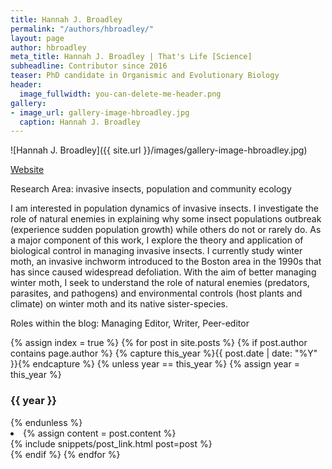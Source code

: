 ```yaml
---
title: Hannah J. Broadley
permalink: "/authors/hbroadley/"
layout: page
author: hbroadley
meta_title: Hannah J. Broadley | That's Life [Science]
subheadline: Contributor since 2016
teaser: PhD candidate in Organismic and Evolutionary Biology
header:
  image_fullwidth: you-can-delete-me-header.png
gallery:
- image_url: gallery-image-hbroadley.jpg
  caption: Hannah J. Broadley
---
```


![Hannah J. Broadley]({{ site.url }}/images/gallery-image-hbroadley.jpg)

[Website](https://gpls.cns.umass.edu/oeb/directory/hannah-j.-broadley)

Research Area: invasive insects, population and community ecology

I am interested in population dynamics of invasive insects. I investigate the role of natural enemies in explaining why some insect populations outbreak (experience sudden population growth) while others do not or rarely do. As a major component of this work, I explore the theory and application of biological control in managing invasive insects. I currently study winter moth, an invasive inchworm introduced to the Boston area in the 1990s that has since caused widespread defoliation. With the aim of better managing winter moth, I seek to understand the role of natural enemies (predators, parasites, and pathogens) and environmental controls (host plants and climate) on winter moth and its native sister-species. 

Roles within the blog: Managing Editor, Writer, Peer-editor

{% assign index = true %}
{% for post in site.posts %}
{% if post.author contains page.author %}
{% capture this_year %}{{ post.date | date: "%Y" }}{% endcapture %}
{% unless year == this_year %}
{% assign year = this_year %}
<h3>{{ year }}</h3>
{% endunless %}
<li>
{% assign content = post.content %}
<article>
{% include snippets/post_link.html post=post %}
</article>
</li>
{% endif %}
{% endfor %}
